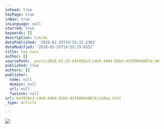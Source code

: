 ```yaml
---
inFeed: true
hasPage: true
inNav: true
inLanguage: null
starred: true
keywords: []
description: tubidu
datePublished: '2016-01-25T14:55:32.230Z'
dateModified: '2016-01-25T14:55:29.655Z'
title: top navi
author: []
sourcePath: _posts/2016-01-25-64f050e3-cde0-4404-85bd-037800948074.md
published: true
authors: []
publisher:
  name: null
  domain: null
  url: null
  favicon: null
url: 64f050e3-cde0-4404-85bd-037800948074/index.html
_type: Article

---
```

![](https://the-grid-user-content.s3-us-west-2.amazonaws.com/bcfd154c-808a-4883-b6e7-58a4a18745a8.jpg)